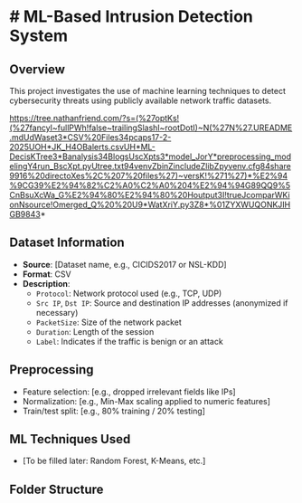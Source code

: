 # # ML-Based Intrusion Detection System

## Overview
This project investigates the use of machine learning techniques to detect cybersecurity threats using publicly available network traffic datasets.

https://tree.nathanfriend.com/?s=(%27optKs!(%27fancyI~fullPWh!false~trailingSlashI~rootDotI)~N(%27N%27.UREADME.mdUdWaset3*CSV%20Files34pcaps17-2-2025UOH*JK_H4OBalerts.csvUH*ML-DecisKTree3*Banalysis34BlogsUscXpts3*model_JorY*preprocessing_modelingY4run_BscXpt.pyUtree.txt94venvZbinZincludeZlibZpyvenv.cfg84share9916%20directoXes%2C%207%20files%27)~versK!%271%27)*%E2%94%9CG39%E2%94%82%C2%A0%C2%A0%204%E2%94%94G89QQ9%5CnBsuXcWa_G%E2%94%80%E2%94%80%20Houtput3I!trueJcomparWKionNsource!Omerged_Q%20%20U9*WatXriY.py3Z8*%01ZYXWUQONKJIHGB9843*

## Dataset Information
- **Source**: [Dataset name, e.g., CICIDS2017 or NSL-KDD]
- **Format**: CSV
- **Description**:
  - `Protocol`: Network protocol used (e.g., TCP, UDP)
  - `Src IP`, `Dst IP`: Source and destination IP addresses (anonymized if necessary)
  - `PacketSize`: Size of the network packet
  - `Duration`: Length of the session
  - `Label`: Indicates if the traffic is benign or an attack

## Preprocessing
- Feature selection: [e.g., dropped irrelevant fields like IPs]
- Normalization: [e.g., Min-Max scaling applied to numeric features]
- Train/test split: [e.g., 80% training / 20% testing]

## ML Techniques Used
- [To be filled later: Random Forest, K-Means, etc.]

## Folder Structure
